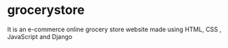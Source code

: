 # grocerystore
It is an e-commerce online grocery store website made using HTML, CSS , JavaScript and Django
